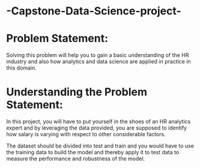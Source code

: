# -Capstone-Data-Science-project-
# Problem Statement:
Solving this problem will help you to gain a basic understanding of the HR industry and also how analytics and data science are applied in practice in this domain.

# Understanding the Problem Statement:
In this project, you will have to put yourself in the shoes of an HR analytics expert and by leveraging the data provided, you are supposed to identify how salary is varying with respect to other considerable factors.

The dataset should be divided into test and train and you would have to use the training data to build the model and thereby apply it to test data to measure the performance and robustness of the model.
